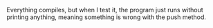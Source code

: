 Everything compiles, but when I test it, the program just runs without printing anything, meaning something is wrong with the push method. 
